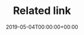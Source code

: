 ---
title: 'Related link'
field: 'dcterms.relation'
slug: 'dcterms-relation'
description: 'A related resource.'
required: False
policy: 'Free text.'
date: '2019-05-04T00:00:00+00:00'
---